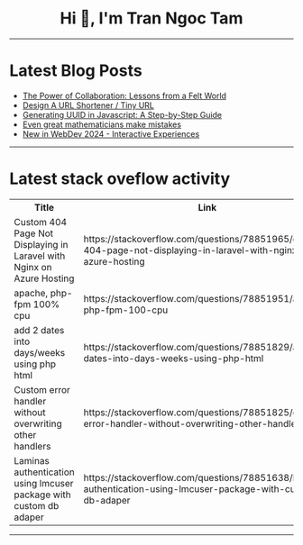 <h1 align="center">Hi 👋, I'm Tran Ngoc Tam</h1>

---

# Latest Blog Posts 
<!-- BLOG-POST-LIST:START -->
- [The Power of Collaboration: Lessons from a Felt World](https://dev.to/dipakahirav/the-power-of-collaboration-lessons-from-a-felt-world-447j)
- [Design A URL Shortener / Tiny URL](https://dev.to/zeeshanali0704/design-a-url-shortner-tiny-url-4cb5)
- [Generating UUID in Javascript: A Step-by-Step Guide](https://dev.to/arsalanmeee/generating-uuid-in-javascript-a-step-by-step-guide-3n6l)
- [Even great mathematicians make mistakes](https://dev.to/anogneva/even-great-mathematicians-make-mistakes-4fi1)
- [New in WebDev 2024 - Interactive Experiences](https://dev.to/hugaidas/new-in-webdev-2024-interactive-experiences-25c4)
<!-- BLOG-POST-LIST:END -->

---

# Latest stack oveflow activity
<table>
  <tr><th>Title</th><th>Link</th></tr>
  <!-- STACKOVERFLOW:START --><tr><td>Custom 404 Page Not Displaying in Laravel with Nginx on Azure Hosting</td><td>https://stackoverflow.com/questions/78851965/custom-404-page-not-displaying-in-laravel-with-nginx-on-azure-hosting</td></tr><tr><td>apache, php-fpm 100% cpu</td><td>https://stackoverflow.com/questions/78851951/apache-php-fpm-100-cpu</td></tr><tr><td>add 2 dates into days/weeks using php html</td><td>https://stackoverflow.com/questions/78851829/add-2-dates-into-days-weeks-using-php-html</td></tr><tr><td>Custom error handler without overwriting other handlers</td><td>https://stackoverflow.com/questions/78851825/custom-error-handler-without-overwriting-other-handlers</td></tr><tr><td>Laminas authentication using lmcuser package with custom db adaper</td><td>https://stackoverflow.com/questions/78851638/laminas-authentication-using-lmcuser-package-with-custom-db-adaper</td></tr><!-- STACKOVERFLOW:END -->
</table>

---


